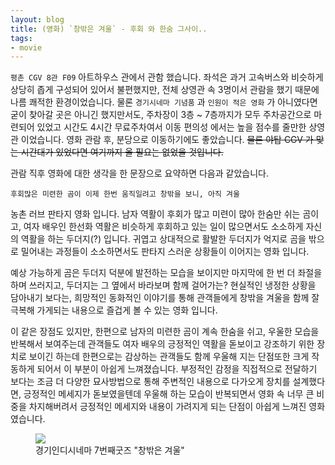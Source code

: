 ```yaml
---
layout: blog
title: (영화) `창밖은 겨울` - 후회 와 한숨 그사이..
tags: 
- movie
---
```


`평촌 CGV 8관 F09` 아트하우스 관에서 관함 했습니다. 좌석은 과거 고속버스와 비슷하게 상당히 좁게 구성되어 있어서 불편했지만, 전체 상영관 속 3명이서 관람을 했기 때문에 나름 쾌적한 환경이었습니다. 물론 `경기시네마 기념품` 과 `인원이 적은 영화` 가 아니였다면 굳이 찾아갈 곳은 아니긴 했지만서도, 주차장이 3층 ~ 7층까지가 모두 주차공간으로 마련되어 있었고 시간도 4시간 무료주차여서 이동 편의성 에서는 높을 점수를 줄만한 상영관 이었습니다. 영화 관람 후, 분당으로 이동하기에도 좋았습니다. <strike>물론 야탑 CGV 가 맞는 시간대가 있었다면 여기까지 올 필요는 없었을 것입니다.</strike> 

관람 직후 영화에 대한 생각을 한 문장으로 요약하면 다음과 같았습니다.

`후회많은 미련한 곰이 이제 한번 움직일려고 창밖을 보니, 아직 겨울`

농촌 러브 판타지 영화 입니다. 남자 역활이 후회가 많고 미련이 많아 한숨만 쉬는 곰이고, 여자 배우인 한선화 역활은 비슷하게 후회하고 있는 일이 많으면서도 소소하게 자신의 역활을 하는 두더지(?) 입니다. 귀엽고 상대적으로 활발한 두더지가 억지로 곰을 밖으로 밀어내는 과정들이 소소하면서도 판타지 스러운 상황들이 이어지는 영화 입니다.

예상 가능하게 곰은 두더지 덕분에 발전하는 모습을 보이지만 마지막에 한 번 더 좌절을 하며 쓰러지고, 두더지는 그 옆에서 바라보며 함께 걸어가는? 현실적인 냉정한 상황을 담아내기 보다는, 희망적인 동화적인 이야기를 통해 관객들에게 창밖을 겨울을 함께 잘 극복해 가게되는 내용으로 즐겁게 볼 수 있는 영화 입니다.

이 같은 장점도 있지만, 한편으로 남자의 미련한 곰이 계속 한숨을 쉬고, 우울한 모습을 반복해서 보여주는데 관객들도 여자 배우의 긍정적인 역활을 돋보이고 강조하기 위한 장치로 보이긴 하는데 한편으로는 감상하는 관객들도 함께 우울해 지는 단점또한 크게 작동하게 되어서 이 부분이 아쉽게 느껴졌습니다. 부정적인 감정을 직접적으로 전달하기 보다는 조금 더 다양한 묘사방법으로 통해 주변적인 내용으로 다가오게 장치를 설계했다면, 긍정적인 메세지가 돋보였을텐데 우울해 하는 모습이 반복되면서 영화 속 너무 큰 비중을 차지해버려서 긍정적인 메세지와 내용이 가려지게 되는 단점이 아쉽게 느껴진 영화 였습니다.

<figure class="align-center">
  <img src="{{site.baseurl}}/assets/movie/winter.jpg">
  <figcaption>경기인디시네마 7번째굿즈 "창밖은 겨울"</figcaption>
</figure>
